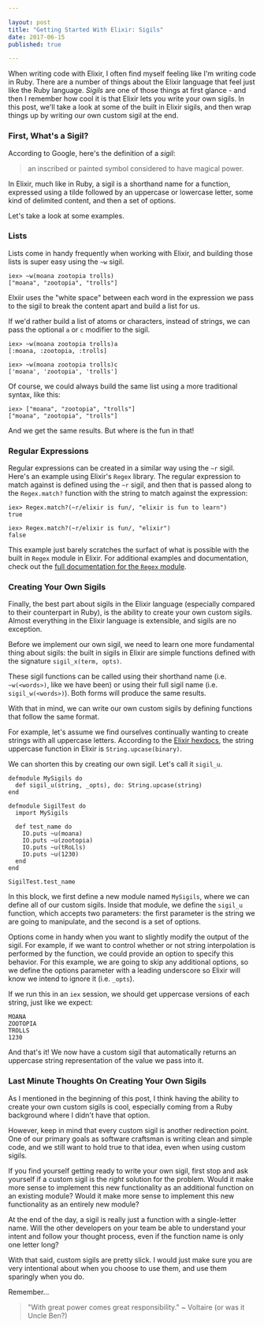 ```yaml
---

layout: post
title: "Getting Started With Elixir: Sigils"
date: 2017-06-15
published: true

---
```


When writing code with Elixir, I often find myself feeling like I'm writing code in Ruby. There are a number of things about the Elixir language that feel just like the Ruby language. *Sigils* are one of those things at first glance - and then I remember how cool it is that Elixir lets you write your own sigils. In this post, we'll take a look at some of the built in Elixir sigils, and then wrap things up by writing our own custom sigil at the end.

### First, What's a Sigil?
According to Google, here's the definition of a *sigil*:
>an inscribed or painted symbol considered to have magical power.

In Elixir, much like in Ruby, a sigil is a shorthand name for a function, expressed using a tilde followed by an uppercase or lowercase letter, some kind of delimited content, and then a set of options.

Let's take a look at some examples.

### Lists
Lists come in handy frequently when working with Elixir, and building those lists is super easy using the `~w` sigil.
```
iex> ~w(moana zootopia trolls)
["moana", "zootopia", "trolls"]
```

Elxiir uses the "white space" between each word in the expression we pass to the sigil to break the content apart and build a list for us.

If we'd rather build a list of atoms or characters, instead of strings, we can pass the optional `a` or `c` modifier to the sigil.

```
iex> ~w(moana zootopia trolls)a
[:moana, :zootopia, :trolls]

iex> ~w(moana zootopia trolls)c
['moana', 'zootopia', 'trolls']
```

Of course, we could always build the same list using a more traditional syntax, like this:
```
iex> ["moana", "zootopia", "trolls"]
["moana", "zootopia", "trolls"]
```

And we get the same results. But where is the fun in that!

### Regular Expressions
Regular expressions can be created in a similar way using the `~r` sigil. Here's an example using Elixir's `Regex` library. The regular expression to match against is defined using the `~r` sigil, and then that is passed along to the `Regex.match?` function with the string to match against the expression:

```
iex> Regex.match?(~r/elixir is fun/, "elixir is fun to learn")
true

iex> Regex.match?(~r/elixir is fun/, "elixir")
false
```

This example just barely scratches the surfact of what is possible with the built in `Regex` module in Elixir. For additional examples and documentation, check out the [full documentation for the `Regex` module](https://hexdocs.pm/elixir/Regex.html).

### Creating Your Own Sigils
Finally, the best part about sigils in the Elixir language (especially compared to their counterpart in Ruby), is the ability to create your own custom sigils. Almost everything in the Elixir language is extensible, and sigils are no exception.

Before we implement our own sigil, we need to learn one more fundamental thing about sigils: the built in sigils in Elixir are simple functions defined with the signature `sigil_x(term, opts)`.

These sigil functions can be called using their shorthand name (i.e. `~w(<words>)`, like we have been) or using their full sigil name (i.e. `sigil_w(<words>)`). Both forms will produce the same results.

With that in mind, we can write our own custom sigils by defining functions that follow the same format.

For example, let's assume we find ourselves continually wanting to create strings with all uppercase letters. According to the [Elixir hexdocs](https://hexdocs.pm/elixir/1.4.4/String.html#upcase/1), the string uppercase function in Elixir is `String.upcase(binary)`.

We can shorten this by creating our own sigil. Let's call it `sigil_u`.

```
defmodule MySigils do
  def sigil_u(string, _opts), do: String.upcase(string)
end

defmodule SigilTest do
  import MySigils

  def test_name do
    IO.puts ~u(moana)
    IO.puts ~u(zootopia)
    IO.puts ~u(tRoLls)
    IO.puts ~u(1230)
  end
end

SigilTest.test_name
```

In this block, we first define a new module named `MySigils`, where we can define all of our custom sigils. Inside that module, we define the `sigil_u` function, which accepts two parameters: the first parameter is the string we are going to manipulate, and the second is a set of options.

Options come in handy when  you want to slightly modify the output of the sigil. For example, if we want to control whether or not string interpolation is performed by the function, we could provide an option to specify this behavior. For this example, we are going to skip any additional options, so we define the options parameter with a leading underscore so Elixir will know we intend to ignore it (i.e. `_opts`).

If we run this in an `iex` session, we should get uppercase versions of each string, just like we expect:
```
MOANA
ZOOTOPIA
TROLLS
1230
```
And that's it! We now have a custom sigil that automatically returns an uppercase string representation of the value we pass into it.

### Last Minute Thoughts On Creating Your Own Sigils
As I mentioned in the beginning of this post, I think having the ability to create your own custom sigils is cool, especially coming from a Ruby background where I didn't have that option.

However, keep in mind that every custom sigil is another redirection point. One of our primary goals as software craftsman is writing clean and simple code, and we still want to hold true to that idea, even when using custom sigils.

If you find yourself getting ready to write your own sigil, first stop and ask yourself if a custom sigil is the *right* solution for the problem. Would it make more sense to implement this new functionality as an additional function on an existing module? Would it make more sense to implement this new functionality as an entirely new module?

At the end of the day, a sigil is really just a function with a single-letter name. Will the other developers on your team be able to understand your intent and follow your thought process, even if the function name is only one letter long?

With that said, custom sigils are pretty slick. I would just make sure you are very intentional about when you choose to use them, and use them sparingly when you do.

Remember...
> "With great power comes great responsibility." ~ Voltaire (or was it Uncle Ben?)
